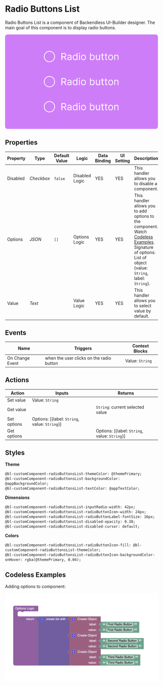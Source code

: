 # Radio Buttons List
Radio Buttons List is a component of Backendless UI-Builder designer. The main goal of this component is to display radio buttons.

<p align="center">
  <img src="./thumbnail.png" alt="main thumbnail" width="780"/>
</p>

## Properties

| Property | Type       | Default Value | Logic          | Data Binding | UI Setting | Description                                                                                                                                                             |
|----------|------------|---------------|----------------|--------------|------------|-------------------------------------------------------------------------------------------------------------------------------------------------------------------------|
| Disabled | *Checkbox* | `false`       | Disabled Logic | YES          | YES        | This handler allows you to disable a component.                                                                                                                         |
| Options  | *JSON*     | `[]`          | Options Logic  | YES          | YES        | This handler allows you to add options to the component. Watch [Codeless Examples](#examples). Signature of options: List of object {value: `String`, label: `String`}. |
| Value    | *Text*     |               | Value Logic    | YES          | YES        | This handler allows you to select value by default.                                                                                                                     |

## Events

| Name                    | Triggers                                 | Context Blocks                                  |
|-------------------------|------------------------------------------|-------------------------------------------------|
| On Change Event         | when the user clicks on the radio button | Value: `String`                                 |

## Actions

| Action           | Inputs                                          | Returns                                         |
|------------------|-------------------------------------------------|-------------------------------------------------|
| Set value        | Value: `String`                                 |                                                 |
| Get value        |                                                 | `String`: current selected value                |
| Set options      | Options: [{label: `String`, value: `String`}]   |                                                 |
| Get options      |                                                 | Options: [{label: `String`, value: `String`}]   |

## Styles

**Theme**
````
@bl-customComponent-radioButtonsList-themeColor: @themePrimary;
@bl-customComponent-radioButtonsList-backgroundColor: @appBackgroundColor;
@bl-customComponent-radioButtonsList-textColor: @appTextColor;
````

**Dimensions**
````
@bl-customComponent-radioButtonsList-inputRadio-width: 42px;
@bl-customComponent-radioButtonsList-radioButtonIcon-width: 24px;
@bl-customComponent-radioButtonsList-radioButtonLabel-fontSize: 16px;
@bl-customComponent-radioButtonsList-disabled-opacity: 0.38;
@bl-customComponent-radioButtonsList-disabled-cursor: default;
````

**Colors**
````
@bl-customComponent-radioButtonsList-radioButtonIcon-fill: @bl-customComponent-radioButtonsList-themeColor;
@bl-customComponent-radioButtonsList-radioButtonIcon-backgroundColor-onHover: rgba(@themePrimary, 0.04);
````

## <a id="examples"></a> Codeless Examples

Adding options to component:

![markers example](./example-images/adding-options.png)
